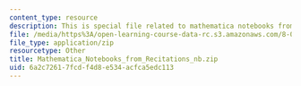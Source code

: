 ```yaml
---
content_type: resource
description: This is special file related to mathematica notebooks from recitations.
file: /media/https%3A/open-learning-course-data-rc.s3.amazonaws.com/8-04-quantum-physics-i-spring-2013/6a2c72617fcdf4d8e534acfca5edc113_Mathematica_Notebooks_from_Recitations_nb.zip
file_type: application/zip
resourcetype: Other
title: Mathematica_Notebooks_from_Recitations_nb.zip
uid: 6a2c7261-7fcd-f4d8-e534-acfca5edc113
---
```

